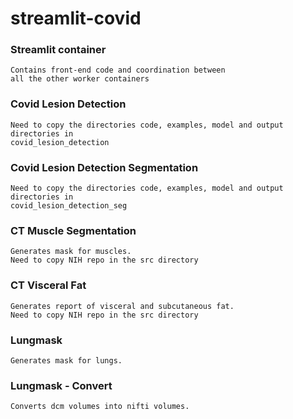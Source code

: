 # streamlit-covid



### Streamlit container
    Contains front-end code and coordination between
    all the other worker containers
    
### Covid Lesion Detection
    Need to copy the directories code, examples, model and output directories in
    covid_lesion_detection
   
### Covid Lesion Detection Segmentation
    Need to copy the directories code, examples, model and output directories in
    covid_lesion_detection_seg

### CT Muscle Segmentation
    Generates mask for muscles.
    Need to copy NIH repo in the src directory

### CT Visceral Fat
    Generates report of visceral and subcutaneous fat.
    Need to copy NIH repo in the src directory

### Lungmask
    Generates mask for lungs.

### Lungmask - Convert
    Converts dcm volumes into nifti volumes.